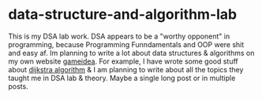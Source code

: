 # data-structure-and-algorithm-lab

This is my DSA lab work. DSA appears to be a "worthy opponent" in programming, because Programming Funndamentals and OOP were shit and easy af.
Im planning to write a lot about data structures & algorithms on my own website [gameidea](https://gameidea.org). For example, I have wrote some good stuff about [dijkstra algorithm](https://gameidea.org/2023/11/30/pathfinding-using-dijkstras-algorithm/) & I am planning to write about all the topics they taught me in DSA lab & theory. Maybe a single long post or in multiple posts.
